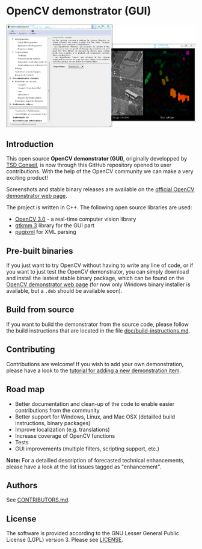 # OpenCV demonstrator (GUI)

![OpenCV demonstrator (GUI)](screenshots/screenshot-opencv-demonstrator.png "OpenCV demonstrator (GUI)")


## Introduction

This open source **OpenCV demonstrator (GUI)**, originally developped by
[TSD Conseil](http://www.tsdconseil.fr), is now through this GitHub
repository opened to user contributions. With the help of the OpenCV
community we can make a very exciting product!

Screenshots and stable binary releases are available on the
[official OpenCV demonstrator web page](http://www.tsdconseil.fr/log/opencv/demo/index-en.html).

The project is written in C++. The following open source libraries are used:

- [OpenCV 3.0](http://opencv.org/) - a real-time computer vision library
- [gtkmm 3](http://www.gtkmm.org/en/) library for the GUI part
- [pugixml](http://pugixml.org/) for XML parsing


## Pre-built binaries

If you just want to try OpenCV without having to write any line of code, or if
you want to just test the OpenCV demonstrator, you can simply download and
install the lastest stable binary package, which can be found on the
[OpenCV demonstrator web page](http://www.tsdconseil.fr/log/opencv/demo/index-en.html)
(for now only Windows binary installer is available, but a `.deb` should be
available soon).


## Build from source

If you want to build the demonstrator from the source code, please follow the
build instructions that are located in the file
[doc/build-instructions.md](doc/build-instructions.md).


## Contributing

Contributions are welcome! If you wish to add your own demonstration, please
have a look to the
[tutorial for adding a new demonstration item](doc/tutorial-new-demo.md).


## Road map

- Better documentation and clean-up of the code to enable easier contributions from the community
- Better support for Windows, Linux, and Mac OSX (detailled build instructions, binary packages)
- Improve localization (e.g. translations)
- Increase coverage of OpenCV functions
- Tests
- GUI improvements (multiple filters, scripting support, etc.)

**Note:** For a detailled description of forecasted technical enhancements,
please have a look at the list issues tagged as "enhancement".

## Authors

See [CONTRIBUTORS.md](CONTRIBUTORS.md).


## License

The software is provided according to the GNU Lesser General Public License
(LGPL) version 3. Please see [LICENSE](LICENSE).
